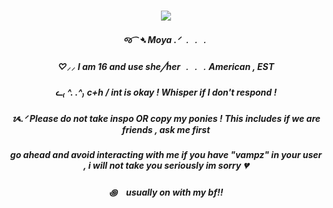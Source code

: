 <h3 align="center">

<p align="center">
<img src=https://i.pinimg.com/736x/12/27/45/1227454c78d6babb4a5ba3fcd5d10164.jpg
</p>

<p align="center">
</p>


<h5 align="center">
 જ⁀➴ Moya  .ᐟ ﹒﹒﹒
          <h5 align="center">
          ♡⸝⸝ I am 16 and use she╱her ﹒﹒﹒American , EST
           <h5 align="center">
           ᓚ₍ ^. .^₎ c+h / int is okay ! Whisper if I don't respond !
             <h5 align="center">
              ᝰ.ᐟ Please do not take inspo OR copy my ponies ! This includes if we are friends , ask me first
             <h5 align="center">
              go ahead and avoid interacting with me if you have "vampz" in your user , i will not take you seriously im sorry 💔
               <h5 align="center">
        ꩜　usually on with my bf!!
</h5>


<h5 align="center">
 ‎‎ ‎

</h5>
</p>


